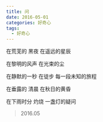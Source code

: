 ```yaml
---
title: 问
date: 2016-05-01
categories: 好奇心
tags:
  - 好奇心
---
```


在荒芜的
黑夜
在遥远的星辰
<!--more-->
在黎明的风声
在光束的尘

在静默的一秒
在徒步
每一段未知的旅程

在垂露的
清晨
在秋日的黄昏

在下雨时分
灼烧
一盏灯的疑问

> 2016.05